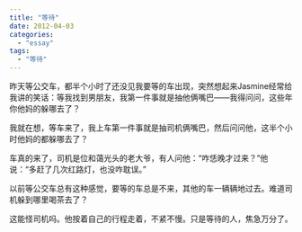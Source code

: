 ```yaml
---
title: "等待"
date: 2012-04-03
categories: 
  - "essay"
tags: 
  - "等待"
---
```


昨天等公交车，都半个小时了还没见我要等的车出现，突然想起来Jasmine经常给我讲的笑话：等我找到男朋友，我第一件事就是抽他俩嘴巴——我得问问，这些年你他妈的躲哪去了？

我就在想，等车来了，我上车第一件事就是抽司机俩嘴巴，然后问问他，这半个小时他妈的都躲哪去了？

车真的来了，司机是位和蔼光头的老大爷，有人问他：“咋恁晚才过来？”他说：“多赶了几次红路灯，也没咋耽误。”

以前等公交车总有这种感觉，要等的车总是不来，其他的车一辆辆地过去。难道司机躲到哪里喝茶去了？

这能怪司机吗。他按着自己的行程走着，不紧不慢。只是等待的人，焦急万分了。

